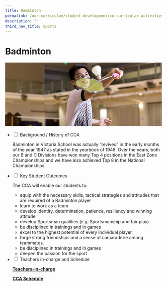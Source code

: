 ```yaml
---
title: Badminton
permalink: /our-curriculum/student-development/co-curricular-activities/sports-games/badminton/
description: ""
third_nav_title: Sports
---
```

# **Badminton**

![](/images/Badminton.jpg)


<ul class="jekyllcodex_accordion">
  <li>
    <input type="checkbox" id="accordion1">
    <label for="accordion1">Background / History of CCA</label>
    <div>
      <p>Badminton in Victoria School was actually “revived” in the early months of the year 1947 as stated in the yearbook of 1948.  Over the years, both our B and C Divisions have won many Top 4 positions in the East Zone Championships and we have also achieved Top 8 in the National Championships.</p>
    </div>
	</li>
	  <li>
    <input type="checkbox" id="accordion2">
    <label for="accordion2">Key Student Outcomes</label>
    <div>
			<p>The CCA will enable our students to:</p>
			<ul><li>equip with the necessary skills, tactical strategies and attitudes that are required of a Badminton player</li><li>learn to work as a team</li><li>develop identity, determination, patience, resiliency and winning attitude</li><li>develop Sportsman qualities (e.g. Sportsmanship and fair play)</li><li>be disciplined in trainings and in games</li><li>excel to the highest potential of every individual player</li><li>forge strong friendships and a sense of camaraderie among teammates.</li><li>be disciplined in trainings and in games</li><li>deepen the passion for the sport</li></ul>
    </div>
	</li> 
	  <li>
    <input type="checkbox" id="accordion3">
    <label for="accordion3">Teachers in-charge and Schedule</label>
    <div>
			<p><a href="/our-people/staff/cca-teachers/"><b>Teachers-in-charge</b></a></p>
			<p><a href="/cca-schedule/"><b>CCA Schedule</b></a></p>
    </div>
	</li> 
	</ul>